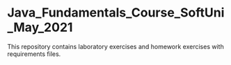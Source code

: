# Java_Fundamentals_Course_SoftUni_May_2021
This repository contains laboratory exercises and homework exercises with requirements files.
